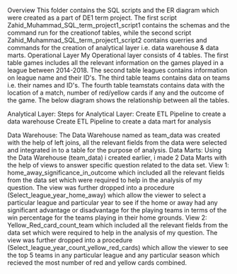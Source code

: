 Overview
This folder contains the SQL scripts and the ER diagram which were created as a part of DE1 term project. The first script Zahid_Muhammad_SQL_term_project1_script1 contains 
the schemas and the command run for the creationof tables, while the second script Zahid_Muhammad_SQL_term_project1_script2 contains querries and commands for the creation 
of analytical layer i.e. data warehouse & data marts.
Operational Layer
My Operational layer consists of 4 tables. The first table games includes all the relevant information on the games played in a league between 2014-2018. The second table leagues 
contains information on league name and their ID's. The third table teams contains data on teams i.e. their names and ID's. The fourth table teamstats contains data with the 
location of a match, number of red/yellow cards if any and the outcome of the game. The below diagram shows the relationship between all the tables.


Analytical Layer:
Steps for Analytical Layer:
Create ETL Pipeline to create a data warehouse
Create ETL Pipeline to create a data mart for analysis


Data Warehouse:
The Data Warehouse named as team_data was created with the help of left joins, all the relevant fields from the data were selected and integrated in to a table for the purpose 
of analysis.
Data Marts:
Using the Data Warehouse (team_data) i created earlier, i made 2 Data Marts with the help of views to answer specific question related to the data set.
View 1: home_away_significance_in_outcome which included all the relevant fields from the data set which were required to help in the analysis of my question. The view was further 
dropped into a procedure (Select_league_year_home_away) which allow the viewer to select a particular league and particular year to see if the home or away had any significant 
advantage or disadvantage for the playing teams in terms of the win percentage for the teams playing in their home grounds.
View 2: Yellow_Red_card_count_team which included all the relevant fields from the data set which were required to help in the analysis of my question. The view was further
dropped into a procedure (Select_league_year_count_yellow_red_cards) which allow the viewer to see the top 5 teams in any particular league and any particular season which recieved 
the most number of red and yellow cards combined.
